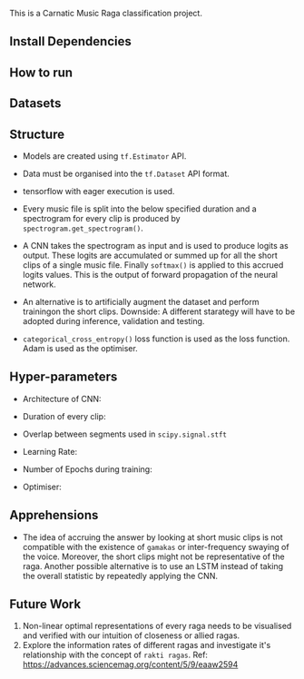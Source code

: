This is a Carnatic Music Raga classification project.

## Install Dependencies

## How to run

## Datasets

## Structure
- Models are created using `tf.Estimator` API.
- Data must be organised into the `tf.Dataset` API format.
- tensorflow with eager execution is used.
- Every music file is split into the below specified duration and a spectrogram for every clip is produced by `spectrogram.get_spectrogram()`.

- A CNN takes the spectrogram as input and is used to produce logits as output. These logits are accumulated or summed up for all the short clips of a single music file. Finally `softmax()` is applied to this accrued logits values. This is the output of forward propagation of the neural network.

- An alternative is to artificially augment the dataset and perform trainingon the short clips. Downside: A different starategy will have to be adopted during inference, validation and testing.

- `categorical_cross_entropy()` loss function is used as the loss function. Adam is used as the optimiser.

## Hyper-parameters 
- Architecture of CNN: 


- Duration of every clip:
- Overlap between segments used in `scipy.signal.stft`
- Learning Rate:
- Number of Epochs during training:
- Optimiser:

## Apprehensions
- The idea of accruing the answer by looking at short music clips is not compatible with the existence of `gamakas` or inter-frequency swaying of the voice. Moreover, the short clips might not be representative of the raga. Another possible alternative is to use an LSTM instead of taking the overall statistic by repeatedly applying the CNN.

## Future Work
1. Non-linear optimal representations of every raga needs to be visualised and verified with our intuition of closeness or allied ragas.
2. Explore the information rates of different ragas and investigate it's relationship with the concept of `rakti ragas`. 
Ref: https://advances.sciencemag.org/content/5/9/eaaw2594


